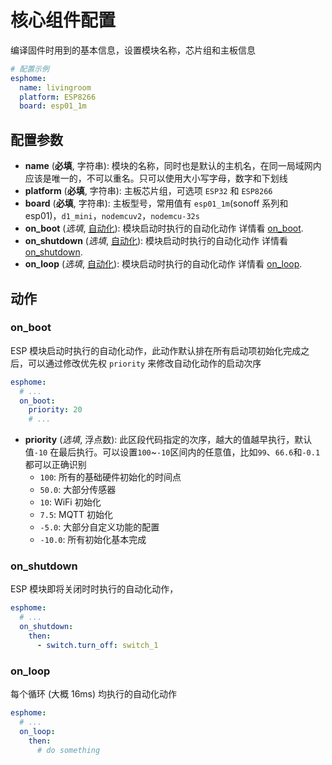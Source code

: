 # 核心组件配置

编译固件时用到的基本信息，设置模块名称，芯片组和主板信息


```yaml
# 配置示例
esphome:
  name: livingroom
  platform: ESP8266
  board: esp01_1m
```

## 配置参数

- **name** (**必填**, 字符串): 模块的名称，同时也是默认的主机名，在同一局域网内应该是唯一的，不可以重名。只可以使用大小写字母，数字和下划线
- **platform** (**必填**, 字符串): 主板芯片组，可选项 `ESP32` 和 `ESP8266`
- **board** (**必填**, 字符串): 主板型号，常用值有 `esp01_1m`(sonoff  系列和 esp01)，`d1_mini`，`nodemcuv2`，`nodemcu-32s`
- **on_boot** (*选填*, [自动化](esphome/guides/automations)): 模块启动时执行的自动化动作 详情看 [on_boot](#on_boot).
- **on_shutdown** (*选填*, [自动化](esphome/guides/automations)): 模块启动时执行的自动化动作 详情看 [on_shutdown](#on_shutdown).
- **on_loop** (*选填*, [自动化](esphome/guides/automations)): 模块启动时执行的自动化动作 详情看 [on_loop](#on_loop).

## 动作

### on_boot

ESP 模块启动时执行的自动化动作，此动作默认排在所有启动项初始化完成之后，可以通过修改优先权 `priority` 来修改自动化动作的启动次序

```yaml
esphome:
  # ...
  on_boot:
    priority: 20
    # ...
```

- **priority** (*选填*, 浮点数): 此区段代码指定的次序，越大的值越早执行，默认值`-10` 在最后执行。可以设置`100`~`-10`区间内的任意值，比如`99`、`66.6`和`-0.1` 都可以正确识别
  - `100`: 所有的基础硬件初始化的时间点
  - `50.0`: 大部分传感器
  - `10`: WiFi 初始化
  - `7.5`:  MQTT 初始化
  - `-5.0`: 大部分自定义功能的配置
  - `-10.0`: 所有初始化基本完成




### on_shutdown

ESP 模块即将关闭时时执行的自动化动作，



```yaml
esphome:
  # ...
  on_shutdown:
    then:
      - switch.turn_off: switch_1
```


### on_loop

每个循环 (大概 16ms) 均执行的自动化动作


```yaml
esphome:
  # ...
  on_loop:
    then:
      # do something
```































